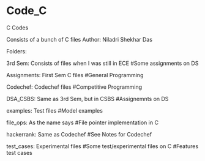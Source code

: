# Code_C
C Codes

Consists of a bunch of C files
Author: Niladri Shekhar Das

Folders:

3rd Sem: Consists of files when I was still in ECE
#Some assignments on DS

Assignments: First Sem C files
#General Programming

Codechef: Codechef files
#Competitive Programming

DSA_CSBS: Same as 3rd Sem, but in CSBS
#Assignemnts on DS

examples: Test files
#Model examples

file_ops: As the name says
#File pointer implementation in C

hackerrank: Same as Codechef
#See Notes for Codechef

test_cases: Experimental files
#Some test/experimental files on C
#Features test cases
